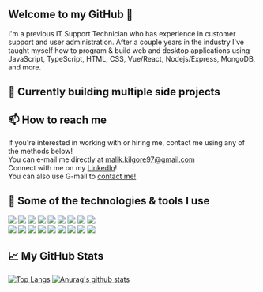 <!--<img src="https://imgur.com/Y1OMEE8.png"></img> -->
## Welcome to my GitHub 👋
I'm a previous IT Support Technician who has experience in customer support and user administration. 
After a couple years in the industry I've taught myself how to program & build web and desktop applications using 
JavaScript, TypeScript, HTML, CSS, Vue/React, Nodejs/Express, MongoDB, and more.

## 🌱 Currently building multiple side projects

## 📫 How to reach me
If you're interested in working with or hiring me, contact me using any of the methods below!
<br>
You can e-mail me directly at <a href="mailto:malik.kilgore97@gmail.com">malik.kilgore97@gmail.com</a>
<br>
Connect with me on my <a href="https://www.linkedin.com/in/malikkilgore/">LinkedIn</a>!
<br>
You can also use G-mail to <a href="https://mail.google.com/mail/?view=cm&fs=1&to=malik.kilgore97@gmail.com">contact me!</a>

## 🔧 Some of the technologies & tools I use
<img src="https://img.shields.io/badge/OS-Linux-orange"></img>
<img src="https://img.shields.io/badge/OS-Windows10-brightgreen"></img>
<img src="https://img.shields.io/badge/Language-JavaScript-yellow"></img>
<img src="https://img.shields.io/badge/Language-TypeScript-blue"></img> 
<img src="https://img.shields.io/badge/Language-HTML5-red"></img> 
<img src="https://img.shields.io/badge/Language-CSS3-blue"></img>
<img src="https://img.shields.io/badge/Language-Node.js-orange"></img>
<img src="https://img.shields.io/badge/Framework-Express-green"></img> 
<img src="https://img.shields.io/badge/Language-Python-blue"></img>
<br>
<img src="https://img.shields.io/badge/Framework-Vue-green"></img> 
<img src="https://img.shields.io/badge/Framework-React-blue"></img> 
<img src="https://img.shields.io/badge/Editor-VSCode-blue"></img> 
<img src="https://img.shields.io/badge/VCS-Git-red"></img> 
<img src="https://img.shields.io/badge/Database-Firebase-orange"></img>
<img src="https://img.shields.io/badge/Database-MongoDB-green"></img>
<img src="https://img.shields.io/badge/Misc-NginX-green"></img>
<img src="https://img.shields.io/badge/Misc-PM2-blue"></img>
<img src="https://img.shields.io/badge/Misc-NginX-green"></img> 


## 📈 My GitHub Stats
[![Top Langs](https://github-readme-stats.vercel.app/api/top-langs/?username=MalikKilgore&show_icons=true&theme=dark)](https://github.com/anuraghazra/github-readme-stats)
[![Anurag's github stats](https://github-readme-stats.vercel.app/api?username=MalikKilgore&count_private=true&show_icons=true&theme=dark)](https://github.com/anuraghazra/github-readme-stats)
<!--
**MalikKilgore/MalikKilgore** is a ✨ _special_ ✨ repository because its `README.md` (this file) appears on your GitHub profile.

Here are some ideas to get you started:

- 🔭 I’m currently working on ...
- 🌱 I’m currently learning ...
- 👯 I’m looking to collaborate on ...
- 🤔 I’m looking for help with ...
- 💬 Ask me about ...
- 📫 How to reach me: ...
- 😄 Pronouns: ...
- ⚡ Fun fact: ...
-->
